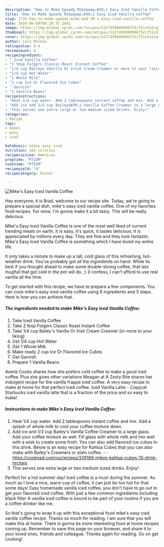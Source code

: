 ```yaml
---
description: "How to Make Speedy Mike&amp;#39;s Easy Iced Vanilla Coffee"
title: "How to Make Speedy Mike&amp;#39;s Easy Iced Vanilla Coffee"
slug: 1726-how-to-make-speedy-mike-and-39-s-easy-iced-vanilla-coffee
date: 2020-06-09T08:20:37.204Z
image: https://img-global.cpcdn.com/recipes/5327459688906752/751x532cq70/mikes-easy-iced-vanilla-coffee-recipe-main-photo.jpg
thumbnail: https://img-global.cpcdn.com/recipes/5327459688906752/751x532cq70/mikes-easy-iced-vanilla-coffee-recipe-main-photo.jpg
cover: https://img-global.cpcdn.com/recipes/5327459688906752/751x532cq70/mikes-easy-iced-vanilla-coffee-recipe-main-photo.jpg
author: Lela Malone
ratingvalue: 4.4
reviewcount: 8
recipeingredient:
- " Iced Vanilla Coffee"
- "2 tbsp Folgers Classic Roast Instant Coffee"
- "1/4 cup Baileys Vanilla Or Irish Cream Creamer or more to your liking"
- "1/4 cup Hot Water"
- "1 Whole Milk"
- "2 cup Ice Or Flavored Ice Cubes"
- " Garnish"
- "1 Vanilla Beans"
recipeinstructions:
- "Heat 1/4 cup water. Add 2 tablespoons instant coffee and mix. Add a splash of whole milk to cool your coffee mixture down."
- "Add ice and 1/3 cup Bailey&#39;s Vanilla Coffee Creamer to a large glass. Add your coffee mixture as well. Fill glass with whole milk and mix well with a wisk to create some froth. You can also add flavored ice cubes to this drink. Below is an easy recipe for Kahlúa Cubes that you can also make with Bailey&#39;s Creamers or plain coffee.  https://cookpad.com/us/recipes/339169-mikes-kahlua-cubes-10-drink-recipes"
- "This serves one extra large or two medium sized drinks. Enjoy!"
categories:
- Recipe
tags:
- mikes
- easy
- iced

katakunci: mikes easy iced 
nutrition: 165 calories
recipecuisine: American
preptime: "PT23M"
cooktime: "PT55M"
recipeyield: "4"
recipecategory: Dinner

---
```



![Mike&#39;s Easy Iced Vanilla Coffee](https://img-global.cpcdn.com/recipes/5327459688906752/751x532cq70/mikes-easy-iced-vanilla-coffee-recipe-main-photo.jpg)

Hey everyone, it is Brad, welcome to our recipe site. Today, we're going to prepare a special dish, mike&#39;s easy iced vanilla coffee. One of my favorites food recipes. For mine, I'm gonna make it a bit tasty. This will be really delicious.

Mike&#39;s Easy Iced Vanilla Coffee is one of the most well liked of current trending meals on earth. It is easy, it's quick, it tastes delicious. It is appreciated by millions every day. They are fine and they look fantastic. Mike&#39;s Easy Iced Vanilla Coffee is something which I have loved my entire life.

It only takes a minute to make up a tall, cold glass of this refreshing, hot-weather drink. You&#39;ve probably got all the ingredients on hand. While its best if you thought ahead to make some double-strong coffee, that last mugfull that got cold in the pot will do. ;) (I confess, I can&#39;t afford to use real vanilla all the time.


To get started with this recipe, we have to prepare a few components. You can cook mike&#39;s easy iced vanilla coffee using 8 ingredients and 3 steps. Here is how you can achieve that.

<!--inarticleads1-->

##### The ingredients needed to make Mike&#39;s Easy Iced Vanilla Coffee:

1. Take  Iced Vanilla Coffee
1. Take 2 tbsp Folgers Classic Roast Instant Coffee
1. Take 1/4 cup Bailey&#39;s Vanilla Or Irish Cream Creamer [or more to your liking]
1. Get 1/4 cup Hot Water
1. Get 1 Whole Milk
1. Make ready 2 cup Ice Or Flavored Ice Cubes
1. Get  Garnish
1. Prepare 1 Vanilla Beans


Averie Cooks shares how she prefers cold coffee to make a good iced coffee. Plus she gives other variations Meagan at A Zesty Bite shares her indulgent recipe for the vanilla frappe iced coffee. A very easy recipe to make at home for that perfect iced coffee. Iced Vanilla Latte - Copycat Starbucks iced vanilla latte that is a fraction of the price and so easy to make! 

<!--inarticleads2-->

##### Instructions to make Mike&#39;s Easy Iced Vanilla Coffee:

1. Heat 1/4 cup water. Add 2 tablespoons instant coffee and mix. Add a splash of whole milk to cool your coffee mixture down.
1. Add ice and 1/3 cup Bailey&#39;s Vanilla Coffee Creamer to a large glass. Add your coffee mixture as well. Fill glass with whole milk and mix well with a wisk to create some froth. You can also add flavored ice cubes to this drink. Below is an easy recipe for Kahlúa Cubes that you can also make with Bailey&#39;s Creamers or plain coffee. -  - https://cookpad.com/us/recipes/339169-mikes-kahlua-cubes-10-drink-recipes
1. This serves one extra large or two medium sized drinks. Enjoy!


Perfect for a hot summer day! Iced coffee is a must during the summer. As much as I love a nice, warm cup of coffee, it can just be too hot for that some days! Easy homemade vanilla iced coffee, you don&#39;t have to go out to get your flavored iced coffee. With just a few common ingredients including black filter A vanilla iced coffee is bound to be part of your routine if you are a coffee drinker like me. 

So that's going to wrap it up with this exceptional food mike&#39;s easy iced vanilla coffee recipe. Thanks so much for reading. I am sure that you will make this at home. There is gonna be more interesting food at home recipes coming up. Remember to save this page on your browser, and share it to your loved ones, friends and colleague. Thanks again for reading. Go on get cooking!
